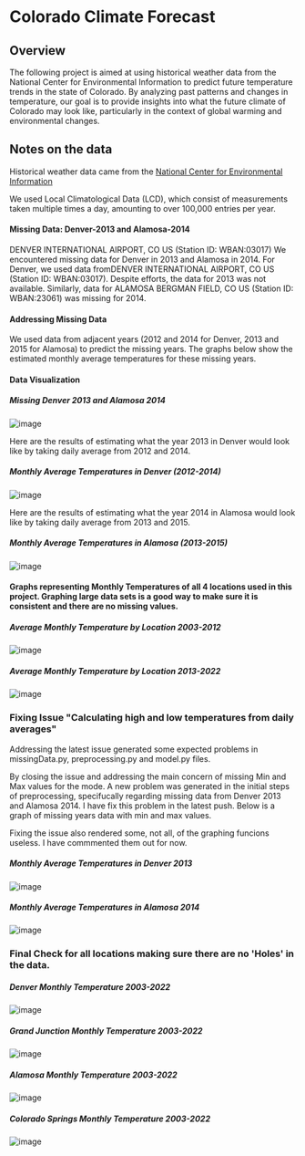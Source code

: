 # Colorado Climate Forecast

## Overview

The following project is aimed at using historical weather data from the National Center for Environmental Information to predict future temperature trends in the state of Colorado. By analyzing past patterns and changes in temperature, our goal is to provide insights into what the future climate of Colorado may look like, particularly in the context of global warming and environmental changes.

## Notes on the data

Historical weather data came from the [National Center for Environmental Information](https://www.ncdc.noaa.gov/cdo-web/datatools/)

We used Local Climatological Data (LCD), which consist of measurements taken multiple times a day, amounting to over 100,000 entries per year.

#### Missing Data: Denver-2013 and Alamosa-2014

DENVER INTERNATIONAL AIRPORT, CO US (Station ID: WBAN:03017)
We encountered missing data for Denver in 2013 and Alamosa in 2014. For Denver, we used data fromDENVER INTERNATIONAL AIRPORT, CO US (Station ID: WBAN:03017). Despite efforts, the data for 2013 was not available. Similarly, data for ALAMOSA BERGMAN FIELD, CO US (Station ID: WBAN:23061) was missing for 2014.

#### Addressing Missing Data

We used data from adjacent years (2012 and 2014 for Denver, 2013 and 2015 for Alamosa) to predict the missing years. The graphs below show the estimated monthly average temperatures for these missing years.

#### Data Visualization 

##### Missing Denver 2013 and Alamosa 2014
![image](Screenshots/MissingData.png 'Missing Denver 2013 and Alamosa 2014')

Here are the results of estimating what the year 2013 in Denver would look like by taking daily average from 2012 and 2014.

##### Monthly Average Temperatures in Denver (2012-2014)
![image](Screenshots/Denver-2013.png 'Monthly Average Temperatures in Denver (2012-2014)')

Here are the results of estimating what the year 2014 in Alamosa would look like by taking daily average from 2013 and 2015.

##### Monthly Average Temperatures in Alamosa (2013-2015)
![image](Screenshots/Alamosa-2014.png 'Monthly Average Temperatures in Alamosa (2013-2015)')


#### Graphs representing Monthly Temperatures of all 4 locations used in this project. Graphing large data sets is a good way to make sure it is consistent and there are no missing values.

##### Average Monthly Temperature by Location 2003-2012
![image](Screenshots/AVGMonthly(2003-2012).png 'Average Monthly Temperature by Location 2003-2012')


##### Average Monthly Temperature by Location 2013-2022
![image](Screenshots/AVGMonthly(2013-2022).png 'Average Monthly Temperature by Location 2013-2022')


### Fixing Issue "Calculating high and low temperatures from daily averages"
Addressing the latest issue generated some expected problems in missingData.py, preprocessing.py and model.py files.

By closing the issue and addressing the main concern of missing Min and Max values for the mode. A new problem was generated in the initial steps of preprocessing, specifucally regarding missing data from Denver 2013 and Alamosa 2014. I have fix this problem in the latest push. Below is a graph of missing years data with min and max values.

Fixing the issue also rendered some, not all, of the graphing funcions useless. I have commmented them out for now.

##### Monthly Average Temperatures in Denver 2013
![image](Screenshots/Denver-2013-Min-Max.png. 'Average Monthly Temperature in Denver 2013')


##### Monthly Average Temperatures in Alamosa 2014
![image](Screenshots/Alamosa-2014-Min-Max.png 'Average Monthly Temperature in Alamosa 2014')


### Final Check for all locations making sure there are no 'Holes' in the data.

##### Denver Monthly Temperature 2003-2022
![image](Screenshots/ALL_Denver.png 'Denver Monthly Temperature 2003-2022')

##### Grand Junction Monthly Temperature 2003-2022
![image](Screenshots/ALL_Grand.png 'Grand Monthly Temperature 2003-2022')

##### Alamosa Monthly Temperature 2003-2022
![image](Screenshots/ALL_Alamosa.png 'Alamosa Monthly Temperature 2003-2022')

##### Colorado Springs Monthly Temperature 2003-2022
![image](Screenshots/ALL_Springs.png 'Springs Monthly Temperature 2003-2022')